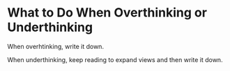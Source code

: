 # What to Do When Overthinking or Underthinking

When overhtinking, write it down. 


When underthinking, keep reading to expand views and then write it down. 